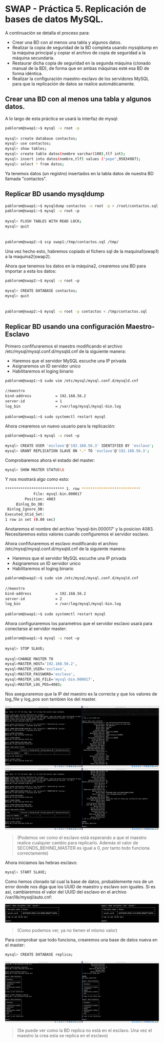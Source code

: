 # SWAP - Práctica 5. Replicación de bases de datos MySQL.

A continuación se detalla el proceso para:
 - Crear una BD con al menos una tabla y algunos datos.
 - Realizar la copia de seguridad de la BD completa usando mysqldump en la
máquina principal y copiar el archivo de copia de seguridad a la máquina
secundaria.
 - Restaurar dicha copia de seguridad en la segunda máquina (clonado manual
de la BD), de forma que en ambas máquinas esté esa BD de forma idéntica.
 - Realizar la configuración maestro-esclavo de los servidores MySQL para que la replicación de datos se realice automáticamente.

## Crear una BD con al menos una tabla y algunos datos.

A lo largo de esta práctica se usará la interfaz de mysql:

```bash
pablorom@swap1:~$ mysql -u root -p

mysql> create database contactos;
mysql> use contactos;
mysql> show tables;
mysql> create table datos(nombre varchar(100),tlf int);
mysql> insert into datos(nombre,tlf) values ("pepe",95834987);
mysql> select * from datos;
```
Ya tenemos datos (un registro) insertados en la tabla datos de nuestra BD llamada "contactos".

## Replicar BD usando mysqldump

```bash
pablorom@swap1:~$ mysqldump contactos -u root -p > /root/contactos.sql
pablorom@swap1:~$ mysql -u root –p

mysql> FLUSH TABLES WITH READ LOCK; 
mysql> quit


pablorom@swap2:~$ scp swap1:/tmp/contactos.sql /tmp/
```

Una vez hecho esto, habremos copiado el fichero sql de la maquina1(swap1) a la maquina2(swap2).

Ahora que tenemos los datos en la máquina2, crearemos una BD para importar a esta los datos:

```bash
pablorom@swap2:~$ mysql -u root –p

mysql> CREATE DATABASE contactos; 
mysql> quit


pablorom@swap2:~$ mysql -u root -p contactos < /tmp/contactos.sql
```

## Replicar BD usando una configuración Maestro-Esclavo

Primero confifuraremos el maestro modificando el archivo /etc/mysql/mysql.conf.d/mysqld.cnf de la siguiente manera:

- Haremos que el servidor MySQL escuche una IP privada
- Asignaremos un ID servidor unico
- Habilitaremos el loging binario

```bash
pablorom@swap1:~$ sudo vim /etc/mysql/mysql.conf.d/mysqld.cnf

//maestro
bind-address           = 192.168.56.2
server-id              = 1
log_bin                = /var/log/mysql/mysql-bin.log

pablorom@swap1:~$ sudo systemctl restart mysql
```

Ahora crearemos un nuevo usuario para la replicación:
```bash
pablorom@swap1:~$ mysql -u root –p

mysql> CREATE USER 'esclavo'@'192.168.56.3' IDENTIFIED BY 'esclavo';
mysql> GRANT REPLICATION SLAVE ON *.* TO 'esclavo'@'192.168.56.3';
```

Comprobaremos ahora el estado del master:
```bash
mysql> SHOW MASTER STATUS\G
```

Y nos mostrará algo como esto:
```bash
*************************** 1. row ***************************
             File: mysql-bin.000017
         Position: 4083
     Binlog_Do_DB: 
 Binlog_Ignore_DB: 
Executed_Gtid_Set: 
1 row in set (0.00 sec)
```

Anotaremos el nombre del archivo 'mysql-bin.000017' y la posicion 4083. Necesitaremos estos valores cuando configuremos el servidor esclavo.

Ahora confifuraremos el esclavo modificando el archivo /etc/mysql/mysql.conf.d/mysqld.cnf de la siguiente manera:

- Haremos que el servidor MySQL escuche una IP privada
- Asignaremos un ID servidor unico
- Habilitaremos el loging binario

```bash
pablorom@swap2:~$ sudo vim /etc/mysql/mysql.conf.d/mysqld.cnf

//maestro
bind-address           = 192.168.56.2
server-id              = 2
log_bin                = /var/log/mysql/mysql-bin.log

pablorom@swap1:~$ sudo systemctl restart mysql
```

Ahora configuraremos los parametros que el servidor esclavo usará para conectarse al servidor master:

```bash
pablorom@swap1:~$ mysql -u root –p

mysql> STOP SLAVE;

mysql>CHANGE MASTER TO
mysql>MASTER_HOST='192.168.56.2',
mysql>MASTER_USER='esclavo',
mysql>MASTER_PASSWORD='esclavo',
mysql>MASTER_LOG_FILE='mysql-bin.000017',
mysql>MASTER_LOG_POS=4083;
```
Nos aseguraremos que la IP del maestro es la correcta y que los valores de log_file y log_pos son tambien los del master.

![seconds_behind_master_0_1](img/seconds_behind_master_0_1.png)
![seconds_behind_master_0_2](img/seconds_behind_master_0_2.png)
> (Podemos ver como el esclavo está esperando a que el maestro realice cualquier cambio para replicarlo. Además el valor de SECONDS_BEHIND_MASTER es igual a 0, por tanto todo funciona correctamente)

Ahora iniciamos las hebras esclavo:
```bash
mysql> START SLAVE;
```

Como hemos clonado tal cual la base de datos, probablemente nos de un error donde nos diga que los UUID de maestro y esclavo son iguales. Si es así, cambiaremos el valor del UUID del esclavo en el archivo /var/lib/mysql/auto.cnf:

![configuración maestro-esclavo](img/cambio_UUID.png)
> (Como podemos ver, ya no tienen el mismo valor)

Para comprobar que todo funciona, crearemos una base de datos nueva en el master:
```bash
mysql> CREATE DATABASE replica;
```
![replicacion_correcta](img/replicacion_correcta.png)
> (Se puede ver como la BD replica no está en el esclavo. Una vez el maestro la crea esta se replica en el esclavo)
